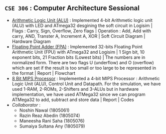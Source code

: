 ## **`CSE 306` : Computer Architecture Sessional**

- [Arithmetic Logic Unit (ALU)](https://github.com/ayeshathoi/CSE-306/tree/main/Assignment%201) : Implemented 4-bit Arithmetic logic unit (ALU) with LED and ATmega32 desgining the soft circuit in Logisim | Flags : Carry, Sign, Overflow, Zero flags | Operation : Add, Add with carry, AND, Transter A, Increment A, XOR | Soft Circuit Diagram | Hardware Diagram
- [Floating Point Adder (FPA)](https://github.com/ayeshathoi/CSE-306/tree/main/Assignment%202) : Implemented 32-bits Floating Point Arithmetic Unit (FPU) with ATmega32 and Logisim | 1 Sign bit, 10 exponent bits, 21 Fraction bits (Lowest bits) | The numbers are in normalized form. There are two flags U (underflow) and O (overflow) which are set if the result is too small or too large to be represented in the format | Report | Flowchart
- [8 Bit MIPS Processor](https://github.com/ayeshathoi/CSE-306/tree/main/Assignment%203) : Implemented a 4-bit MIPS Processor : Arithmetic Logic Unit (ALU), Control Unit and Datapath. For the simulation, we have used 1-RAM, 2-ROMs, 2-Shifters and 3-ALUs but in hardware implementation, we have used ATMega32 since we can program ATMega32 to add, subtract and store data | Report | Codes
- *Collaborator* : <br/>
    - Noshin Nawal (1805061)
    - Razin Reaz Abedin (1805074)
    - Maneesha Rani Saha (1805076)
    - Sumaiya Sultana Any (1805079)
